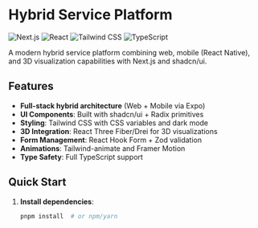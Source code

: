 # Hybrid Service Platform

![Next.js](https://img.shields.io/badge/Next.js-15.2.4-000000?logo=nextdotjs)
![React](https://img.shields.io/badge/React-19-61DAFB?logo=react)
![Tailwind CSS](https://img.shields.io/badge/Tailwind_CSS-3.4.17-06B6D4?logo=tailwindcss)
![TypeScript](https://img.shields.io/badge/TypeScript-5-3178C6?logo=typescript)

A modern hybrid service platform combining web, mobile (React Native), and 3D visualization capabilities with Next.js and shadcn/ui.

## Features
- **Full-stack hybrid architecture** (Web + Mobile via Expo)
- **UI Components**: Built with shadcn/ui + Radix primitives
- **Styling**: Tailwind CSS with CSS variables and dark mode
- **3D Integration**: React Three Fiber/Drei for 3D visualizations
- **Form Management**: React Hook Form + Zod validation
- **Animations**: Tailwind-animate and Framer Motion
- **Type Safety**: Full TypeScript support

## Quick Start
1. **Install dependencies**:
   ```bash
   pnpm install  # or npm/yarn
